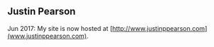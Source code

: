## Justin Pearson

Jun 2017: My site is now hosted at [http://www.justinppearson.com](www.justinppearson.com).
